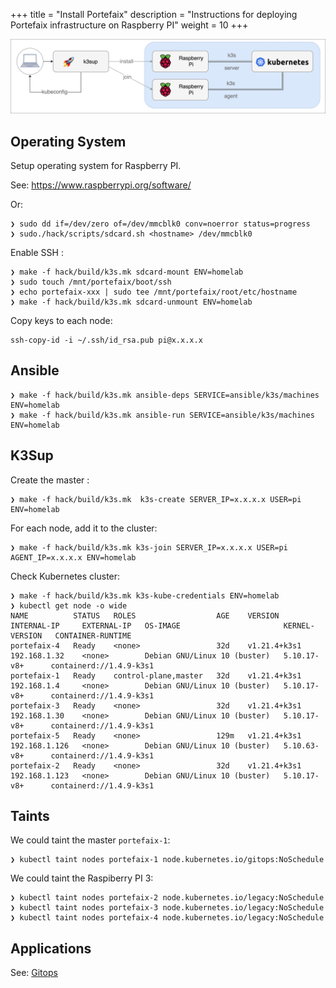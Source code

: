 +++
title = "Install Portefaix"
description = "Instructions for deploying Portefaix infrastructure on Raspberry PI"
weight = 10
+++

<img src="/docs/images/portefaix_homelab_infra.png"
 alt="Portefaix infrastructure"
 class="mt-3 mb-3 border border-info rounded">

<a id="os"/></a>

## Operating System

Setup operating system for Raspberry PI.

See: https://www.raspberrypi.org/software/

Or:

```shell
❯ sudo dd if=/dev/zero of=/dev/mmcblk0 conv=noerror status=progress
❯ sudo./hack/scripts/sdcard.sh <hostname> /dev/mmcblk0
```

Enable SSH :

```shell
❯ make -f hack/build/k3s.mk sdcard-mount ENV=homelab
❯ sudo touch /mnt/portefaix/boot/ssh
❯ echo portefaix-xxx | sudo tee /mnt/portefaix/root/etc/hostname
❯ make -f hack/build/k3s.mk sdcard-unmount ENV=homelab
```

Copy keys to each node:

```shell
ssh-copy-id -i ~/.ssh/id_rsa.pub pi@x.x.x.x
```

## Ansible

```shell
❯ make -f hack/build/k3s.mk ansible-deps SERVICE=ansible/k3s/machines ENV=homelab
❯ make -f hack/build/k3s.mk ansible-run SERVICE=ansible/k3s/machines ENV=homelab
```

## K3Sup

Create the master :

```shell
❯ make -f hack/build/k3s.mk  k3s-create SERVER_IP=x.x.x.x USER=pi ENV=homelab
```

For each node, add it to the cluster:

```shell
❯ make -f hack/build/k3s.mk k3s-join SERVER_IP=x.x.x.x USER=pi AGENT_IP=x.x.x.x ENV=homelab
```

Check Kubernetes cluster:

```shell
❯ make -f hack/build/k3s.mk k3s-kube-credentials ENV=homelab
❯ kubectl get node -o wide
NAME          STATUS   ROLES                  AGE    VERSION        INTERNAL-IP     EXTERNAL-IP   OS-IMAGE                       KERNEL-VERSION   CONTAINER-RUNTIME
portefaix-4   Ready    <none>                 32d    v1.21.4+k3s1   192.168.1.32    <none>        Debian GNU/Linux 10 (buster)   5.10.17-v8+      containerd://1.4.9-k3s1
portefaix-1   Ready    control-plane,master   32d    v1.21.4+k3s1   192.168.1.4     <none>        Debian GNU/Linux 10 (buster)   5.10.17-v8+      containerd://1.4.9-k3s1
portefaix-3   Ready    <none>                 32d    v1.21.4+k3s1   192.168.1.30    <none>        Debian GNU/Linux 10 (buster)   5.10.17-v8+      containerd://1.4.9-k3s1
portefaix-5   Ready    <none>                 129m   v1.21.4+k3s1   192.168.1.126   <none>        Debian GNU/Linux 10 (buster)   5.10.63-v8+      containerd://1.4.9-k3s1
portefaix-2   Ready    <none>                 32d    v1.21.4+k3s1   192.168.1.123   <none>        Debian GNU/Linux 10 (buster)   5.10.17-v8+      containerd://1.4.9-k3s1
```

## Taints

We could taint the master `portefaix-1`:

```shell
❯ kubectl taint nodes portefaix-1 node.kubernetes.io/gitops:NoSchedule
```

We could taint the Raspiberry PI 3:

```shell
❯ kubectl taint nodes portefaix-2 node.kubernetes.io/legacy:NoSchedule
❯ kubectl taint nodes portefaix-3 node.kubernetes.io/legacy:NoSchedule
❯ kubectl taint nodes portefaix-4 node.kubernetes.io/legacy:NoSchedule
```

## Applications

See: [Gitops](development/gitops/)
